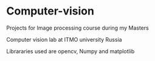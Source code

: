 # Computer-vision
Projects for Image processing course during my Masters 

Computer vision lab at ITMO university Russia

Librararies used are opencv, Numpy and matplotlib
